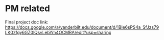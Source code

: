 # PM related
Final project doc link:
https://docs.google.com/a/vanderbilt.edu/document/d/1BIe6sPS4a_SfJzs79LK0zfgy6GZ0lQsvLebYm4OCMRA/edit?usp=sharing
